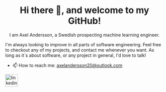 <h1 align='center'> Hi there 👋, and welcome to my GitHub! </h1>
<p align='center'>I am Axel Andersson, a Swedish prospecting machine learning engineer.

I'm always looking to improve in all parts of software engineering. Feel free to checkout any of my projects, and contact me whenever you want. As long as it´s about software, or any project in general, I'd love to talk! </p>


- 📫 How to reach me: axelandersson20@outlook.com 


[<img src='https://cdn.jsdelivr.net/npm/simple-icons@3.0.1/icons/linkedin.svg' alt='linkedin' height='40'>](https://www.linkedin.com/in/axel-stig-andersson/)  


